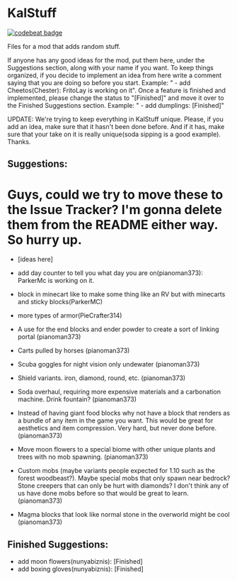 # KalStuff
[![codebeat badge](https://codebeat.co/badges/21b4d968-a2f1-427d-b2dd-5654f506281a)](https://codebeat.co/projects/github-com-teammodding-kalstuff)

Files for a mod that adds random stuff.

If anyone has any good ideas for the mod, put them here, under the Suggestions section, along with your name if you want. To keep things organized, if you decide to implement an idea from here write a comment saying that you are doing so before you start. Example: " - add Cheetos(Chester): FritoLay is working on it". Once a feature is finished and implemented, please change the status to "[Finished]" and move it over to the Finished Suggestions section. Example: " - add dumplings: [Finished]"

UPDATE: We're trying to keep everything in KalStuff unique. Please, if you add an idea, make sure that it hasn't been done before. And if it has, make sure that your take on it is really unique(soda sipping is a good example). Thanks.

## Suggestions:

# Guys, could we try to move these to the Issue Tracker? I'm gonna delete them from the README either way. So hurry up.

 - [ideas here]
 
 - add day counter to tell you what day you are on(pianoman373): ParkerMc is working on it.

 - block in minecart like to make some thing like an RV but with minecarts and sticky blocks(ParkerMC)

 - more types of armor(PieCrafter314)
 
 - A use for the end blocks and ender powder to create a sort of linking portal (pianoman373)
 
 - Carts pulled by horses (pianoman373)
 - Scuba goggles for night vision only undewater (pianoman373)
 - Shield variants. iron, diamond, round, etc. (pianoman373)
 - Soda overhaul, requiring more expensive materials and a carbonation machine. Drink fountain? (pianoman373)
 - Instead of having giant food blocks why not have a block that renders as a bundle of any item in the game you want. This would be great for aesthetics and item compression. Very hard, but never done before. (pianoman373)
 - Move moon flowers to a special biome with other unique plants and trees with no mob spawning. (pianoman373)
 - Custom mobs (maybe variants people expected for 1.10 such as the forest woodbeast?). Maybe special mobs that only spawn near bedrock? Stone creepers that can only be hurt with diamonds? I don't think any of us have done mobs before so that would be great to learn. (pianoman373)
 - Magma blocks that look like normal stone in the overworld might be cool (pianoman373)



## Finished Suggestions:

 - add moon flowers(nunyabiznis): [Finished]
 - add boxing gloves(nunyabiznis): [Finished]
